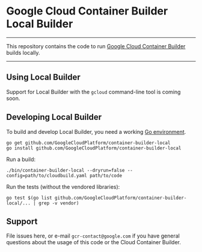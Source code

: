 # Google Cloud Container Builder Local Builder

----

This repository contains the code to run
[Google Cloud Container Builder] builds locally.

----

## Using Local Builder

Support for Local Builder with the `gcloud` command-line tool is coming soon.

## Developing Local Builder

To build and develop Local Builder, you need a working [Go environment].

```
go get github.com/GoogleCloudPlatform/container-builder-local
go install github.com/GoogleCloudPlatform/container-builder-local
```

Run a build:
```
./bin/container-builder-local --dryrun=false --config=path/to/cloudbuild.yaml path/to/code
```

Run the tests (without the vendored libraries):
```
go test $(go list github.com/GoogleCloudPlatform/container-builder-local/... | grep -v vendor)
```

## Support

File issues here, or e-mail `gcr-contact@google.com` if you have general
questions about the usage of this code or the Cloud Container Builder.

[Google Cloud Container Builder]: http://cloud.google.com/container-builder/
[Go environment]: https://golang.org/doc/install
